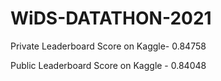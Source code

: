 # WiDS-DATATHON-2021
Private Leaderboard Score on Kaggle- 0.84758

Public Leaderboard Score on Kaggle - 0.84048
